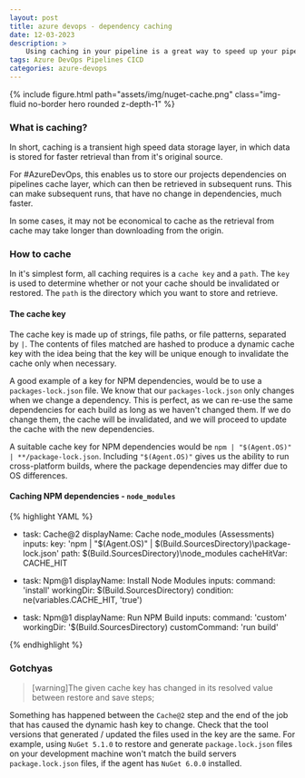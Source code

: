```yaml
---
layout: post
title: azure devops - dependency caching
date: 12-03-2023
description: >
    Using caching in your pipeline is a great way to speed up your pipeline's execution time.
tags: Azure DevOps Pipelines CICD
categories: azure-devops
---
```


{% include figure.html path="assets/img/nuget-cache.png" class="img-fluid no-border hero rounded z-depth-1" %}

### What is caching?

In short, caching is a transient high speed data storage layer, in which data is stored for faster retrieval than from it's original source.

For #AzureDevOps, this enables us to store our projects dependencies on pipelines cache layer, which can then be retrieved in subsequent runs. This can make subsequent runs, that have no change in dependencies, much faster.

In some cases, it may not be economical to cache as the retrieval from cache may take longer than downloading from the origin.

### How to cache

In it's simplest form, all caching requires is a `cache key` and a `path`. The `key` is used to determine whether or not your cache should be invalidated or restored. The `path` is the directory which you want to store and retrieve.

#### The cache key

The cache key is made up of strings, file paths, or file patterns, separated by `|`. The contents of files matched are hashed to produce a dynamic cache key with the idea being that the key will be unique enough to invalidate the cache only when necessary.

A good example of a key for NPM dependencies, would be to use a `packages-lock.json` file. We know that our `packages-lock.json` only changes when we change a dependency. This is perfect, as we can re-use the same dependencies for each build as long as we haven't changed them. If we do change them, the cache will be invalidated, and we will proceed to update the cache with the new dependencies.

A suitable cache key for NPM dependencies would be `npm | "$(Agent.OS)" | **/package-lock.json`. Including `"$(Agent.OS)"` gives us the ability to run cross-platform builds, where the package dependencies may differ due to OS differences.

#### Caching NPM dependencies - `node_modules`

{% highlight YAML %}

- task: Cache@2
  displayName: Cache node_modules (Assessments)
  inputs:
    key: 'npm | "$(Agent.OS)" | $(Build.SourcesDirectory)\package-lock.json'
    path: $(Build.SourcesDirectory)\node_modules
    cacheHitVar: CACHE_HIT

- task: Npm@1
  displayName: Install Node Modules
  inputs:
    command: 'install'
    workingDir: $(Build.SourcesDirectory)
  condition: ne(variables.CACHE_HIT, 'true')

- task: Npm@1
  displayName: Run NPM Build
  inputs:
    command: 'custom'
    workingDir: '$(Build.SourcesDirectory)
    customCommand: 'run build'

{% endhighlight %}

### Gotchyas

> [warning]The given cache key has changed in its resolved value between restore and save steps;

Something has happened between the `Cache@2` step and the end of the job that has caused the dynamic hash key to change. Check that the tool versions that generated / updated the files used in the key are the same. For example, using `NuGet 5.1.0` to restore and generate `package.lock.json` files on your development machine won't match the build servers `package.lock.json` files, if the agent has `NuGet 6.0.0` installed.
